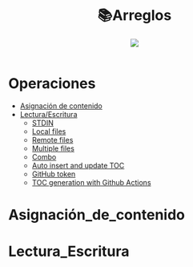 <h1 align="center"> 📚Arreglos </h1>
<div align="center">
<img src="https://media.giphy.com/media/7E8lI6TkLrvvAcPXso/giphy.gif"/>
 </div>
<br>

Operaciones
=================

<!--ts-->
   * [Asignación de contenido](#asignación_de_contenido)
   * [Lectura/Escritura](#lectura_escritura)
      * [STDIN](#stdin)
      * [Local files](#local-files)
      * [Remote files](#remote-files)
      * [Multiple files](#multiple-files)
      * [Combo](#combo)
      * [Auto insert and update TOC](#auto-insert-and-update-toc)
      * [GitHub token](#github-token)
      * [TOC generation with Github Actions](#toc-generation-with-github-actions)

Asignación_de_contenido
=======================

Lectura_Escritura
=================

